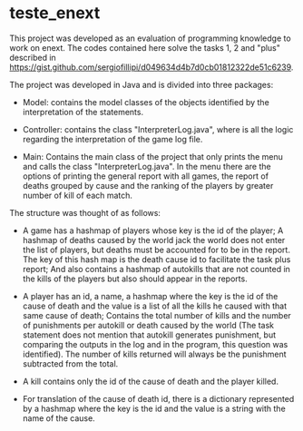 # teste_enext
This project was developed as an evaluation of programming knowledge to work on enext. The codes contained here solve the tasks 1, 2 and "plus" described in https://gist.github.com/sergiofillipi/d049634d4b7d0cb01812322de51c6239.

The project was developed in Java and is divided into three packages:

- Model: contains the model classes of the objects identified by the interpretation of the statements.

- Controller: contains the class "InterpreterLog.java", where is all the logic regarding the interpretation of the game log file.

- Main: Contains the main class of the project that only prints the menu and calls the class "InterpreterLog.java". In the menu there are the options of printing the general report with all games, the report of deaths grouped by cause and the ranking of the players by greater number of kill of each match.

The structure was thought of as follows:

- A game has a hashmap of players whose key is the id of the player; A hashmap of deaths caused by the world jack the world does not enter the list of players, but deaths must be accounted for to be in the report. The key of this hash map is the death cause id to facilitate the task plus report; And also contains a hashmap of autokills that are not counted in the kills of the players but also should appear in the reports.

- A player has an id, a name, a hashmap where the key is the id of the cause of death and the value is a list of all the kills he caused with that same cause of death; Contains the total number of kills and the number of punishments per autokill or death caused by the world (The task statement does not mention that autokill generates punishment, but comparing the outputs in the log and in the program, this question was identified). The number of kills returned will always be the punishment subtracted from the total.

- A kill contains only the id of the cause of death and the player killed.

- For translation of the cause of death id, there is a dictionary represented by a hashmap where the key is the id and the value is a string with the name of the cause.
